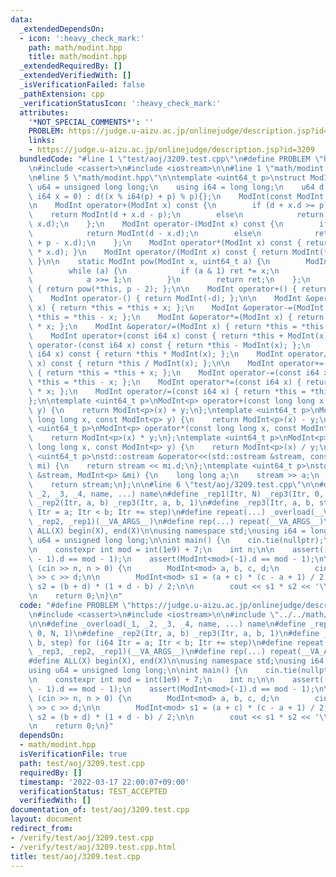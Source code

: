 ```yaml
---
data:
  _extendedDependsOn:
  - icon: ':heavy_check_mark:'
    path: math/modint.hpp
    title: math/modint.hpp
  _extendedRequiredBy: []
  _extendedVerifiedWith: []
  _isVerificationFailed: false
  _pathExtension: cpp
  _verificationStatusIcon: ':heavy_check_mark:'
  attributes:
    '*NOT_SPECIAL_COMMENTS*': ''
    PROBLEM: https://judge.u-aizu.ac.jp/onlinejudge/description.jsp?id=3209
    links:
    - https://judge.u-aizu.ac.jp/onlinejudge/description.jsp?id=3209
  bundledCode: "#line 1 \"test/aoj/3209.test.cpp\"\n#define PROBLEM \"https://judge.u-aizu.ac.jp/onlinejudge/description.jsp?id=3209\"\
    \n#include <cassert>\n#include <iostream>\n\n#line 1 \"math/modint.hpp\"\n\n\n\
    \n#line 5 \"math/modint.hpp\"\n\ntemplate <uint64_t p>\nstruct ModInt {\n    using\
    \ u64 = unsigned long long;\n    using i64 = long long;\n    u64 d;\n\n    ModInt(const\
    \ i64 x = 0) : d((x % i64(p) + p) % p){};\n    ModInt(const ModInt &) = default;\n\
    \n    ModInt operator+(ModInt x) const {\n        if (d + x.d >= p)\n        \
    \    return ModInt(d + x.d - p);\n        else\n            return ModInt(d +\
    \ x.d);\n    };\n    ModInt operator-(ModInt x) const {\n        if (d >= x.d)\n\
    \            return ModInt(d - x.d);\n        else\n            return ModInt(d\
    \ + p - x.d);\n    };\n    ModInt operator*(ModInt x) const { return ModInt(d\
    \ * x.d); }\n    ModInt operator/(ModInt x) const { return ModInt(*this * x.inv());\
    \ }\n\n    static ModInt pow(ModInt x, uint64_t a) {\n        ModInt ret = 1;\n\
    \        while (a) {\n            if (a & 1) ret *= x;\n            x *= x;\n\
    \            a >>= 1;\n        }\n        return ret;\n    };\n    ModInt inv()\
    \ { return pow(*this, p - 2); };\n\n    ModInt operator+() { return *this; };\n\
    \    ModInt operator-() { return ModInt(-d); };\n\n    ModInt &operator+=(ModInt\
    \ x) { return *this = *this + x; };\n    ModInt &operator-=(ModInt x) { return\
    \ *this = *this - x; };\n    ModInt &operator*=(ModInt x) { return *this = *this\
    \ * x; };\n    ModInt &operator/=(ModInt x) { return *this = *this / x; };\n\n\
    \    ModInt operator+(const i64 x) const { return *this + ModInt(x); };\n    ModInt\
    \ operator-(const i64 x) const { return *this - ModInt(x); };\n    ModInt operator*(const\
    \ i64 x) const { return *this * ModInt(x); };\n    ModInt operator/(const i64\
    \ x) const { return *this / ModInt(x); };\n\n    ModInt operator+=(const i64 x)\
    \ { return *this = *this + x; };\n    ModInt operator-=(const i64 x) { return\
    \ *this = *this - x; };\n    ModInt operator*=(const i64 x) { return *this = *this\
    \ * x; };\n    ModInt operator/=(const i64 x) { return *this = *this / x; };\n\
    };\n\ntemplate <uint64_t p>\nModInt<p> operator+(const long long x, const ModInt<p>\
    \ y) {\n    return ModInt<p>(x) + y;\n};\ntemplate <uint64_t p>\nModInt<p> operator-(const\
    \ long long x, const ModInt<p> y) {\n    return ModInt<p>(x) - y;\n};\ntemplate\
    \ <uint64_t p>\nModInt<p> operator*(const long long x, const ModInt<p> y) {\n\
    \    return ModInt<p>(x) * y;\n};\ntemplate <uint64_t p>\nModInt<p> operator/(const\
    \ long long x, const ModInt<p> y) {\n    return ModInt<p>(x) / y;\n};\n\ntemplate\
    \ <uint64_t p>\nstd::ostream &operator<<(std::ostream &stream, const ModInt<p>\
    \ mi) {\n    return stream << mi.d;\n};\ntemplate <uint64_t p>\nstd::istream &operator>>(std::istream\
    \ &stream, ModInt<p> &mi) {\n    long long a;\n    stream >> a;\n    mi = ModInt<p>(a);\n\
    \    return stream;\n};\n\n#line 6 \"test/aoj/3209.test.cpp\"\n\n#define _overload(_1,\
    \ _2, _3, _4, name, ...) name\n#define _rep1(Itr, N) _rep3(Itr, 0, N, 1)\n#define\
    \ _rep2(Itr, a, b) _rep3(Itr, a, b, 1)\n#define _rep3(Itr, a, b, step) for (i64\
    \ Itr = a; Itr < b; Itr += step)\n#define repeat(...) _overload(__VA_ARGS__, _rep3,\
    \ _rep2, _rep1)(__VA_ARGS__)\n#define rep(...) repeat(__VA_ARGS__)\n\n#define\
    \ ALL(X) begin(X), end(X)\n\nusing namespace std;\nusing i64 = long long;\nusing\
    \ u64 = unsigned long long;\n\nint main() {\n    cin.tie(nullptr);\n    ios::sync_with_stdio(false);\n\
    \n    constexpr int mod = int(1e9) + 7;\n    int n;\n\n    assert((ModInt<mod>(0)\
    \ - 1).d == mod - 1);\n    assert(ModInt<mod>(-1).d == mod - 1);\n\n    while\
    \ (cin >> n, n > 0) {\n        ModInt<mod> a, b, c, d;\n        cin >> a >> b\
    \ >> c >> d;\n\n        ModInt<mod> s1 = (a + c) * (c - a + 1) / 2;\n        ModInt<mod>\
    \ s2 = (b + d) * (1 + d - b) / 2;\n\n        cout << s1 * s2 << '\\n';\n    }\n\
    \n    return 0;\n}\n"
  code: "#define PROBLEM \"https://judge.u-aizu.ac.jp/onlinejudge/description.jsp?id=3209\"\
    \n#include <cassert>\n#include <iostream>\n\n#include \"../../math/modint.hpp\"\
    \n\n#define _overload(_1, _2, _3, _4, name, ...) name\n#define _rep1(Itr, N) _rep3(Itr,\
    \ 0, N, 1)\n#define _rep2(Itr, a, b) _rep3(Itr, a, b, 1)\n#define _rep3(Itr, a,\
    \ b, step) for (i64 Itr = a; Itr < b; Itr += step)\n#define repeat(...) _overload(__VA_ARGS__,\
    \ _rep3, _rep2, _rep1)(__VA_ARGS__)\n#define rep(...) repeat(__VA_ARGS__)\n\n\
    #define ALL(X) begin(X), end(X)\n\nusing namespace std;\nusing i64 = long long;\n\
    using u64 = unsigned long long;\n\nint main() {\n    cin.tie(nullptr);\n    ios::sync_with_stdio(false);\n\
    \n    constexpr int mod = int(1e9) + 7;\n    int n;\n\n    assert((ModInt<mod>(0)\
    \ - 1).d == mod - 1);\n    assert(ModInt<mod>(-1).d == mod - 1);\n\n    while\
    \ (cin >> n, n > 0) {\n        ModInt<mod> a, b, c, d;\n        cin >> a >> b\
    \ >> c >> d;\n\n        ModInt<mod> s1 = (a + c) * (c - a + 1) / 2;\n        ModInt<mod>\
    \ s2 = (b + d) * (1 + d - b) / 2;\n\n        cout << s1 * s2 << '\\n';\n    }\n\
    \n    return 0;\n}"
  dependsOn:
  - math/modint.hpp
  isVerificationFile: true
  path: test/aoj/3209.test.cpp
  requiredBy: []
  timestamp: '2022-03-17 22:00:07+09:00'
  verificationStatus: TEST_ACCEPTED
  verifiedWith: []
documentation_of: test/aoj/3209.test.cpp
layout: document
redirect_from:
- /verify/test/aoj/3209.test.cpp
- /verify/test/aoj/3209.test.cpp.html
title: test/aoj/3209.test.cpp
---
```

